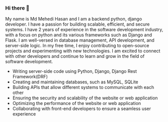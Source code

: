 ### Hi there 👋

My name is Md Mehedi Hasan and I am a backend python, django developer. I have a passion for building scalable, efficient, and secure systems. I have 2 years of experience in the software development industry, with a focus on python and its various frameworks such as Django and Flask. I am well-versed in database management, API development, and server-side logic. In my free time, I enjoy contributing to open-source projects and experimenting with new technologies. I am excited to connect with other developers and continue to learn and grow in the field of software development.

* Writing server-side code using Python, Django, Django Rest Framework(DRF)
* Creating and maintaining databases, such as MySQL, SQLite
* Building APIs that allow different systems to communicate with each other
* Ensuring the security and scalability of the website or web application
* Optimizing the performance of the website or web application
* Collaborating with front-end developers to ensure a seamless user experience

<!--
**teamerror-net/teamerror-net** is a ✨ _special_ ✨ repository because its `README.md` (this file) appears on your GitHub profile.

Here are some ideas to get you started:

- 🔭 I’m currently working on ...
- 🌱 I’m currently learning ...
- 👯 I’m looking to collaborate on ...
- 🤔 I’m looking for help with ...
- 💬 Ask me about ...
- 📫 How to reach me: ...
- 😄 Pronouns: ...
- ⚡ Fun fact: ...
-->
